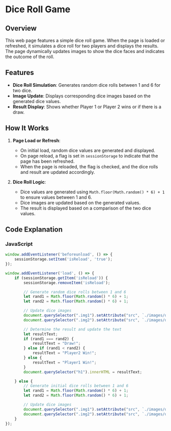 # Dice Roll Game

## Overview

This web page features a simple dice roll game. When the page is loaded or refreshed, it simulates a dice roll for two players and displays the results. The page dynamically updates images to show the dice faces and indicates the outcome of the roll.

## Features

- **Dice Roll Simulation**: Generates random dice rolls between 1 and 6 for two dice.
- **Image Update**: Displays corresponding dice images based on the generated dice values.
- **Result Display**: Shows whether Player 1 or Player 2 wins or if there is a draw.

## How It Works

1. **Page Load or Refresh**:
   - On initial load, random dice values are generated and displayed.
   - On page reload, a flag is set in `sessionStorage` to indicate that the page has been refreshed.
   - When the page is reloaded, the flag is checked, and the dice rolls and result are updated accordingly.

2. **Dice Roll Logic**:
   - Dice values are generated using `Math.floor(Math.random() * 6) + 1` to ensure values between 1 and 6.
   - Dice images are updated based on the generated values.
   - The result is displayed based on a comparison of the two dice values.

## Code Explanation

### JavaScript

```javascript
window.addEventListener('beforeunload', () => {
    sessionStorage.setItem('isReload', 'true');
});

window.addEventListener('load', () => {
    if (sessionStorage.getItem('isReload')) {
        sessionStorage.removeItem('isReload');

        // Generate random dice rolls between 1 and 6
        let rand1 = Math.floor(Math.random() * 6) + 1;
        let rand2 = Math.floor(Math.random() * 6) + 1;

        // Update dice images
        document.querySelector(".img1").setAttribute("src", `./images/dice${rand1}.png`);
        document.querySelector(".img2").setAttribute("src", `./images/dice${rand2}.png`);

        // Determine the result and update the text
        let resultText;
        if (rand1 === rand2) {
            resultText = "Draw!";
        } else if (rand1 < rand2) {
            resultText = "Player2 Win!";
        } else {
            resultText = "Player1 Win!";
        }
        document.querySelector("h1").innerHTML = resultText;

    } else {
        // Generate initial dice rolls between 1 and 6
        let rand1 = Math.floor(Math.random() * 6) + 1;
        let rand2 = Math.floor(Math.random() * 6) + 1;

        // Update dice images
        document.querySelector(".img1").setAttribute("src", `./images/dice${rand1}.png`);
        document.querySelector(".img2").setAttribute("src", `./images/dice${rand2}.png`);
    }
});
